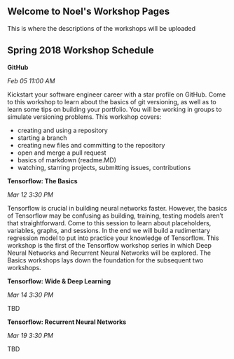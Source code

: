 ## Welcome to Noel's Workshop Pages

This is where the descriptions of the workshops will be uploaded

## Spring 2018 Workshop Schedule

**GitHub**

_Feb 05 11:00 AM_

Kickstart your software engineer career with a star profile on GitHub. Come to this workshop to learn about the basics of git versioning, as well as to learn some tips on building your portfolio. You will be working in groups to simulate versioning problems. This workshop covers:
* creating and using a repository
* starting a branch
* creating new files and committing to the repository
* open and merge a pull request
* basics of markdown (readme.MD)
* watching, starring projects, submitting issues, contributions

**Tensorflow: The Basics**

_Mar 12 3:30 PM_

Tensorflow is crucial in building neural networks faster. However, the basics of Tensorflow may be confusing as building, training, testing models aren’t that straightforward. Come to this session to learn about placeholders, variables, graphs, and sessions. In the end we will build a rudimentary regression model to put into practice your knowledge of Tensorflow. This workshop is the first of the Tensorflow workshop series in which Deep Neural Networks and Recurrent Neural Networks will be explored. The Basics workshops lays down the foundation for the subsequent two workshops.

**Tensorflow: Wide & Deep Learning**

_Mar 14 3:30 PM_

TBD

**Tensorflow: Recurrent Neural Networks**

_Mar 19 3:30 PM_

TBD
